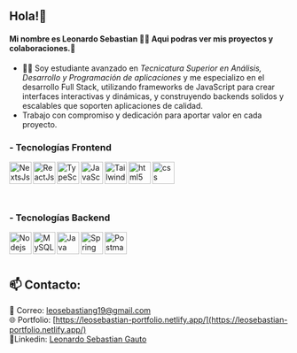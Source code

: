 ## Hola!👋 
#### Mi nombre es Leonardo Sebastian 🙋‍♂️ Aqui podras ver mis proyectos y colaboraciones.💼

- 👨‍💻 Soy estudiante avanzado en *Tecnicatura Superior en Análisis, Desarrollo y Programación de aplicaciones* y me especializo en el desarrollo Full Stack, utilizando
frameworks de JavaScript para crear interfaces interactivas y dinámicas, y construyendo backends solidos y
escalables que soporten aplicaciones de calidad.
- Trabajo con compromiso y dedicación para aportar valor en cada proyecto.

###

### - Tecnologías Frontend
<img align="left" title="NextsJs" alt="NextsJs" width="40px" src="https://cdn.jsdelivr.net/gh/devicons/devicon@latest/icons/nextjs/nextjs-original.svg" />
<img align="left" title="ReactJs" alt="ReactJs" width="40px" src="https://cdn.jsdelivr.net/gh/devicons/devicon/icons/react/react-original-wordmark.svg" />
<img align="left" title="TypeScript" alt="TypeScript" width="40px" src="https://cdn.jsdelivr.net/gh/devicons/devicon/icons/typescript/typescript-original.svg" />
<img align="left" title="JavaScript" alt="JavaScript" width="40px" src="https://cdn.jsdelivr.net/gh/devicons/devicon/icons/javascript/javascript-original.svg" />
<img align="left" title="TailwindCSS" alt="TailwindCSS" width="40px" src="https://cdn.jsdelivr.net/gh/devicons/devicon@latest/icons/tailwindcss/tailwindcss-original.svg" />
<img align="left" title="HTML5" alt="html5" width="40px" src="https://cdn.jsdelivr.net/gh/devicons/devicon/icons/html5/html5-original.svg" />
<img align="left" title="CSS" alt="css" width="40px" src="https://cdn.jsdelivr.net/gh/devicons/devicon/icons/css3/css3-original.svg" />

<br>
<br>
<br>
<br>

### - Tecnologías Backend
<img align="left" title="NodeJs" alt="Nodejs" width="40px" src="https://cdn.jsdelivr.net/gh/devicons/devicon/icons/nodejs/nodejs-original.svg" />
<img align="left" title="MySQL" alt="MySQL" width="40px" src="https://cdn.jsdelivr.net/gh/devicons/devicon/icons/mysql/mysql-original-wordmark.svg" />
<img align="left" title="Java" alt="Java" width="40px" src="https://cdn.jsdelivr.net/gh/devicons/devicon@latest/icons/java/java-original.svg" />
<img align="left" title="Spring" alt="Spring" width="40px" src="https://cdn.jsdelivr.net/gh/devicons/devicon@latest/icons/spring/spring-original.svg" />
<img align="left" title="Postman" alt="Postman" width="40px" src="https://cdn.jsdelivr.net/gh/devicons/devicon@latest/icons/postman/postman-original.svg" />
<br>
<br>
<br>

## 📫 Contacto:

📩 Correo: leosebastiang19@gmail.com
<br>
🌐 Portfolio: [https://leosebastian-portfolio.netlify.app/](https://leosebastian-portfolio.netlify.app/)
<br>
👤Linkedin: [Leonardo Sebastian Gauto](https://www.linkedin.com/in/leonardo-sebastian-gauto-30a185216/)


